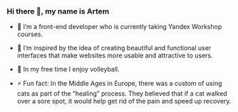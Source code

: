 ### Hi there 👋, my name is Artem



- 🔭 I’m a front-end developer who is currently taking Yandex Workshop courses.
- 🌱 I’m inspired by the idea of ​​creating beautiful and functional user interfaces that make websites more usable and attractive to users.
- 👯 In my free time I enjoy volleyball.

- ⚡ Fun fact: In the Middle Ages in Europe, there was a custom of using cats as part of the “healing” process. They believed that if a cat walked over a sore spot, it would help get rid of the pain and speed up recovery.
